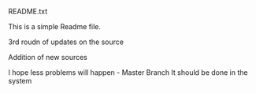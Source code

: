 README.txt

This is a simple Readme file.

3rd roudn of updates on the source

Addition of new sources

I hope less problems will happen - Master Branch
It should be done in  the system